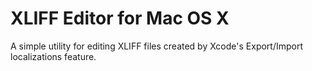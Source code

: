 # XLIFF Editor for Mac OS X

A simple utility for editing XLIFF files created by Xcode's Export/Import localizations feature.
